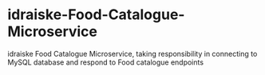 # idraiske-Food-Catalogue-Microservice
idraiske Food Catalogue Microservice, taking responsibility in connecting to MySQL database and respond to Food catalogue endpoints